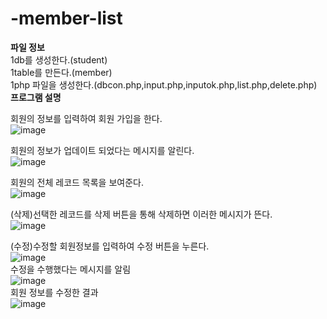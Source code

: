 # -member-list
**파일 정보**<br>
1db를 생성한다.(student)<br>
1table를 만든다.(member)<br>
1php 파일을 생성한다.(dbcon.php,input.php,inputok.php,list.php,delete.php)<br>
**프로그램 설명**

회원의 정보를 입력하여 회원 가입을 한다.<br>
![image](https://user-images.githubusercontent.com/102715143/172592600-9ad5920e-f304-4f0f-a1d0-6a9eb9c3656e.png)<br>

회원의 정보가 업데이트 되었다는 메시지를 알린다.<br>
![image](https://user-images.githubusercontent.com/102715143/172593422-bfcfc054-b782-4899-8a71-4e1c34fbbb36.png)<br>

회원의 전체 레코드 목록을 보여준다.<br>
![image](https://user-images.githubusercontent.com/102715143/172593700-06ceff68-b9b7-4e09-bd4c-dba04cead515.png)<br>

(삭제)선택한 레코드를 삭제 버튼을 통해 삭제하면 이러한 메시지가 뜬다.<br>
![image](https://user-images.githubusercontent.com/102715143/172593885-7dba9c92-fa21-47ef-9db3-5ffc811b5c94.png)<br>

(수정)수정할 회원정보를 입력하여 수정 버튼을 누른다.<br>
![image](https://user-images.githubusercontent.com/102715143/172828653-547c9c7d-2af4-4fd6-8b29-63bd08e2c73a.png)<br>
수정을 수행했다는 메시지를 알림<br>
![image](https://user-images.githubusercontent.com/102715143/172828811-69c3ba23-c43f-4c6a-b8b5-fc7dbb0fc359.png)<br>
회원 정보를 수정한 결과<br>
![image](https://user-images.githubusercontent.com/102715143/172829096-267f5a82-6959-4ca5-b1a2-c924246c0cbd.png)<br>


